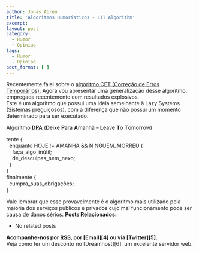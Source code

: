 ```yaml
---
author: Jonas Abreu
title: 'Algoritmos Humorísticos - LTT Algorithm'
excerpt:
layout: post
category:
  - Humor
  - Opiniao
tags:
  - Humor
  - Opiniao
post_format: [ ]
---
```

Recentemente falei sobre o [ algoritmo CET (Correção de Erros Temporários)][1]. Agora vou apresentar uma generalização desse algorítmo, empregada recentemente com resultados explosivos.  
Este é um algoritmo que possui uma idéia semelhante à Lazy Systems (Sistemas preguiçosos), com a diferença que não possui um momento determinado para ser executado.

Algoritmo **DPA** (**D**eixe **P**ara **A**manhã – **L**eave **T**o **T**omorrow)

tente {  
  enquanto HOJE != AMANHA && NINGUEM_MORREU {  
    faça\_algo\_inútil;  
    de\_desculpas\_sem_nexo;  
  }  
}  
finalmente {  
  cumpra\_suas\_obrigações;  
}

Vale lembrar que esse provavelmente é o algoritmo mais utilizado pela maioria dos serviços públicos e privados cujo mal funcionamento pode ser causa de danos sérios. 
**Posts Relacionados:** 
*   No related posts









**Acompanhe-nos por [ RSS][3], por [Email][4] ou via [Twitter][5].**  
Veja como ter um desconto no [Dreamhost][6]: um excelente servidor web.

 [1]: http://vidageek.net/2007/05/25/algoritmos-humoristicos-tec-algorithm/
 [2]: https://twitter.com/share
 [3]: http://feeds.feedburner.com/VidaGeek



